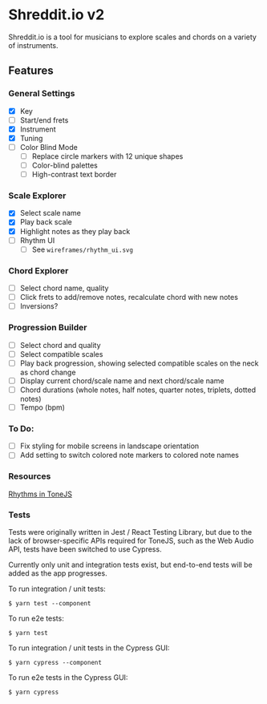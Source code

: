 # Shreddit.io v2

Shreddit.io is a tool for musicians to explore scales and chords on a variety of instruments. 

## Features

### General Settings
- [x] Key
- [ ] Start/end frets
- [x] Instrument
- [x] Tuning
- [ ] Color Blind Mode
  - [ ] Replace circle markers with 12 unique shapes
  - [ ] Color-blind palettes
  - [ ] High-contrast text border

### Scale Explorer
- [x] Select scale name
- [x] Play back scale
- [x] Highlight notes as they play back
- [ ] Rhythm UI
  - [ ] See `wireframes/rhythm_ui.svg`

### Chord Explorer
- [ ] Select chord name, quality
- [ ] Click frets to add/remove notes, recalculate chord with new notes
- [ ] Inversions?

### Progression Builder
- [ ] Select chord and quality
- [ ] Select compatible scales
- [ ] Play back progression, showing selected compatible scales on the neck as chord change
- [ ] Display current chord/scale name and next chord/scale name
- [ ] Chord durations (whole notes, half notes, quarter notes, triplets, dotted notes)
- [ ] Tempo (bpm)

### To Do:
- [ ] Fix styling for mobile screens in landscape orientation
- [ ] Add setting to switch colored note markers to colored note names

### Resources 
[Rhythms in ToneJS](https://www.guitarland.com/MusicTheoryWithToneJS/PlayRhythms.html) 

### Tests

Tests were originally written in Jest / React Testing Library, but due to the lack of browser-specific APIs required for ToneJS, such as the Web Audio API, tests have been switched to use Cypress.

Currently only unit and integration tests exist, but end-to-end tests will be added as the app progresses.

To run integration / unit tests:

```
$ yarn test --component
```

To run e2e tests:
```
$ yarn test
```

To run integration / unit tests in the Cypress GUI:
```
$ yarn cypress --component
```

To run e2e tests in the Cypress GUI:
```
$ yarn cypress
```